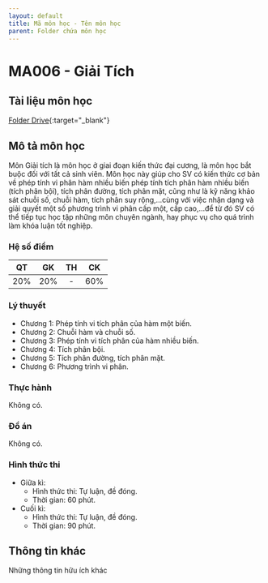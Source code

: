 ```yaml
---
layout: default
title: Mã môn học - Tên môn học
parent: Folder chứa môn học
---
```


# MA006 - Giải Tích
## Tài liệu môn học

[Folder Drive](https://drive.google.com/drive/folders/1Fg1KRbawUe6emuC6D5tR-GmTC0b4WdkV?usp=drive_link){:target="_blank"}

## Mô tả môn học
Môn Giải tích là môn học ở giai đoạn kiến thức đại cương, là môn học bắt buộc đối với tất cả sinh viên. Môn học này giúp cho SV có kiến thức cơ bản về phép tính vi phân hàm nhiều biến phép tính tích phân hàm nhiều biến (tích phân bội), tích phân đường, tích phân mặt, cũng như là kỹ năng khảo sát chuỗi số, chuỗi hàm, tích phân suy rộng,…cùng với việc nhận dạng và giải quyết một số phương trình vi phân cấp một, cấp cao,…để từ đó SV có thể tiếp tục học tập những môn chuyên ngành, hay phục vụ cho quá trình làm khóa luận tốt nghiệp.

### Hệ số điểm

| QT   | GK  | TH  | CK  |
|------|-----|-----|-----|
| <center> 20% </center>| <center>20%</center>| <center>-</center> | <center>60%</center> |

### Lý thuyết

- Chương 1: Phép tính vi tích phân của hàm một biến.
- Chương 2: Chuỗi hàm và chuỗi số.
- Chương 3: Phép tính vi tích phân của hàm nhiều biến.
- Chương 4: Tích phân bội.
- Chương 5: Tích phân đường, tích phân mặt.
- Chương 6: Phương trình vi phân.

### Thực hành

Không có.

### Đồ án

Không có.

### Hình thức thi

- Giữa kì:
  + Hình thức thi: Tự luận, đề đóng.
  + Thời gian: 60 phút.
- Cuối kì:
  + Hình thức thi: Tự luận, đề đóng.
  + Thời gian: 90 phút.

## Thông tin khác

Những thông tin hữu ích khác
